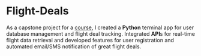 # Flight-Deals

As a capstone project for a [course](https://www.udemy.com/course/100-days-of-code/), I created a **Python** terminal app for user database management and flight deal tracking. Integrated **API**s for real-time flight data retrieval and developed features for user registration and automated email/SMS notification of great flight deals.
